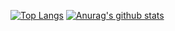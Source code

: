 [![Top Langs](https://github-readme-stats.vercel.app/api/top-langs/?username=phaesoo&hide=c,scss)](https://github.com/anuraghazra/github-readme-stats)
[![Anurag's github stats](https://github-readme-stats.vercel.app/api?username=phaesoo)](https://github.com/anuraghazra/github-readme-stats)
